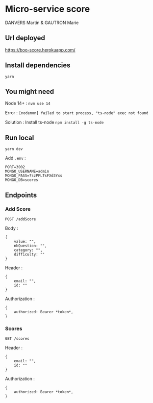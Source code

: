 # Micro-service score

DANVERS Martin & GAUTRON Marie

## Url deployed

https://boo-score.herokuapp.com/

## Install dependencies

`yarn`

## You might need

Node 14+ : `nvm use 14`

Error : `[nodemon] failed to start process, "ts-node" exec not found`

Solution : Install ts-node `npm install -g ts-node`

## Run local

`yarn dev`

Add `.env` :

```
PORT=3002
MONGO_USERNAME=admin
MONGO_PASS=7szPPLTsFXd3Yxs
MONGO_DB=scores
```

## Endpoints


### Add Score

`POST /addScore`

Body :

```
{
    value: "",
    nbQuestion: "",
    category: "",
    difficulty: ""
}
```

Header :

```
{
    email: "",
    id: ""
}
```

Authorization :

```
{
    authorized: Bearer *token*,
}
```

### Scores

`GET /scores` 

Header :

```
{
    email: "",
    id: ""
}
```

Authorization :

```
{
    authorized: Bearer *token*,
}